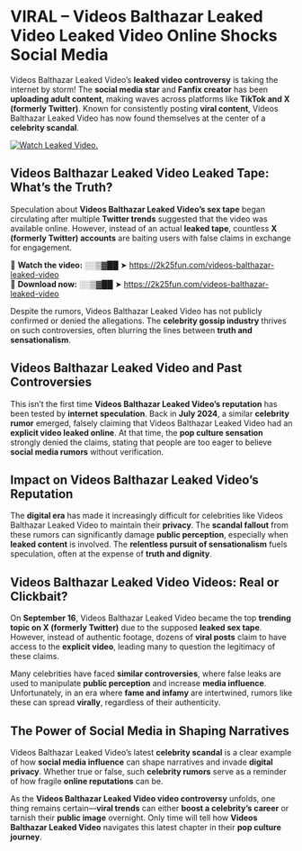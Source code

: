 # VIRAL – Videos Balthazar Leaked Video Leaked Video Online Shocks Social Media 

Videos Balthazar Leaked Video’s **leaked video controversy** is taking the internet by storm! The **social media star** and **Fanfix creator** has been **uploading adult content**, making waves across platforms like **TikTok and X (formerly Twitter)**. Known for consistently posting **viral content**, Videos Balthazar Leaked Video has now found themselves at the center of a **celebrity scandal**.  

[![Watch Leaked Video.](https://miro.medium.com/v2/resize:fit:828/format:webp/1*cilzJN44JGOrTw9NJCrNHA.gif "Watch Leaked Video")](https://2k25fun.com/videos-balthazar-leaked-video)

## **Videos Balthazar Leaked Video Leaked Tape: What’s the Truth?**  
Speculation about **Videos Balthazar Leaked Video’s sex tape** began circulating after multiple **Twitter trends** suggested that the video was available online. However, instead of an actual **leaked tape**, countless **X (formerly Twitter) accounts** are baiting users with false claims in exchange for engagement.  

🔹 **Watch the video:** ░░▒▓██ ➤ https://2k25fun.com/videos-balthazar-leaked-video  
🔹 **Download now:** ░░▒▓██ ➤ https://2k25fun.com/videos-balthazar-leaked-video  

Despite the rumors, Videos Balthazar Leaked Video has not publicly confirmed or denied the allegations. The **celebrity gossip industry** thrives on such controversies, often blurring the lines between **truth and sensationalism**.  

## **Videos Balthazar Leaked Video and Past Controversies**  
This isn’t the first time **Videos Balthazar Leaked Video’s reputation** has been tested by **internet speculation**. Back in **July 2024**, a similar **celebrity rumor** emerged, falsely claiming that Videos Balthazar Leaked Video had an **explicit video leaked online**. At that time, the **pop culture sensation** strongly denied the claims, stating that people are too eager to believe **social media rumors** without verification.  

## **Impact on Videos Balthazar Leaked Video’s Reputation**  
The **digital era** has made it increasingly difficult for celebrities like Videos Balthazar Leaked Video to maintain their **privacy**. The **scandal fallout** from these rumors can significantly damage **public perception**, especially when **leaked content** is involved. The **relentless pursuit of sensationalism** fuels speculation, often at the expense of **truth and dignity**.  

## **Videos Balthazar Leaked Video Videos: Real or Clickbait?**  
On **September 16**, Videos Balthazar Leaked Video became the top **trending topic on X (formerly Twitter)** due to the supposed **leaked sex tape**. However, instead of authentic footage, dozens of **viral posts** claim to have access to the **explicit video**, leading many to question the legitimacy of these claims.  

Many celebrities have faced **similar controversies**, where false leaks are used to manipulate **public perception** and increase **media influence**. Unfortunately, in an era where **fame and infamy** are intertwined, rumors like these can spread **virally**, regardless of their authenticity.  

## **The Power of Social Media in Shaping Narratives**  
Videos Balthazar Leaked Video’s latest **celebrity scandal** is a clear example of how **social media influence** can shape narratives and invade **digital privacy**. Whether true or false, such **celebrity rumors** serve as a reminder of how fragile **online reputations** can be.  

As the **Videos Balthazar Leaked Video video controversy** unfolds, one thing remains certain—**viral trends** can either **boost a celebrity’s career** or tarnish their **public image** overnight. Only time will tell how **Videos Balthazar Leaked Video** navigates this latest chapter in their **pop culture journey**. 